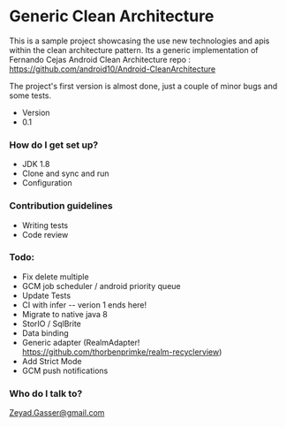 # Generic Clean Architecture #

This is a sample project showcasing the use new technologies and apis within the clean architecture pattern. Its a generic
implementation of Fernando Cejas Android Clean Architecture repo : https://github.com/android10/Android-CleanArchitecture

The project's first version is almost done, just a couple of minor bugs and some tests.

* Version
* 0.1

### How do I get set up? ###

* JDK 1.8
* Clone and sync and run
* Configuration

### Contribution guidelines ###

* Writing tests
* Code review

### Todo:

* Fix delete multiple
* GCM job scheduler / android priority queue
* Update Tests
* CI with infer -- verion 1 ends here!
* Migrate to native java 8
* StorIO / SqlBrite
* Data binding
* Generic adapter (RealmAdapter! https://github.com/thorbenprimke/realm-recyclerview)
* Add Strict Mode
* GCM push notifications

### Who do I talk to? ###

Zeyad.Gasser@gmail.com
